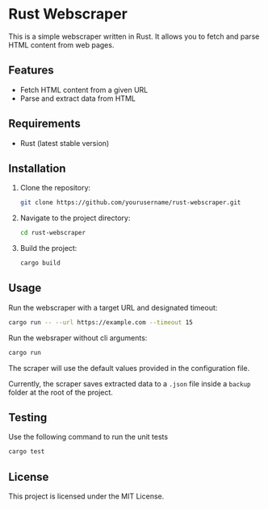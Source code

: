 # Rust Webscraper

This is a simple webscraper written in Rust. It allows you to fetch and parse HTML content from web pages.

## Features

- Fetch HTML content from a given URL
- Parse and extract data from HTML

## Requirements

- Rust (latest stable version)

## Installation

1. Clone the repository:
    ```sh
    git clone https://github.com/yourusername/rust-webscraper.git
    ```
2. Navigate to the project directory:
    ```sh
    cd rust-webscraper
    ```
3. Build the project:
    ```sh
    cargo build
    ```

## Usage

Run the webscraper with a target URL and designated timeout:
```sh
cargo run -- --url https://example.com --timeout 15
```

Run the websraper without cli arguments:
```sh
cargo run
```

The scraper will use the default values provided in the configuration file.

Currently, the scraper saves extracted data to a `.json` file inside a `backup` folder at the root of the project.

## Testing
Use the following command to run the unit tests
```sh
cargo test
```


## License

This project is licensed under the MIT License.